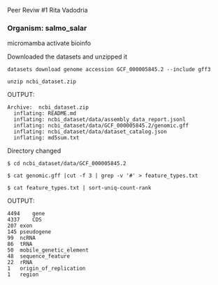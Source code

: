 
Peer Reviw #1 Rita Vadodria 

### Organism: salmo_salar 

micromamba activate bioinfo
 

Downloaded the datasets and unzipped it
```
datasets download genome accession GCF_000005845.2 --include gff3
```
```
unzip ncbi_dataset.zip
```

OUTPUT:
```
Archive:  ncbi_dataset.zip
  inflating: README.md               
  inflating: ncbi_dataset/data/assembly_data_report.jsonl  
  inflating: ncbi_dataset/data/GCF_000005845.2/genomic.gff  
  inflating: ncbi_dataset/data/dataset_catalog.json  
  inflating: md5sum.txt              
```
Directory changed
```
$ cd ncbi_dataset/data/GCF_000005845.2
```
```
$ cat genomic.gff |cut -f 3 | grep -v '#' > feature_types.txt
```
```
$ cat feature_types.txt | sort-uniq-count-rank
```
OUTPUT:
```
4494	gene
4337	CDS
207	exon
145	pseudogene
99	ncRNA
86	tRNA
50	mobile_genetic_element
48	sequence_feature
22	rRNA
1	origin_of_replication
1	region
```




